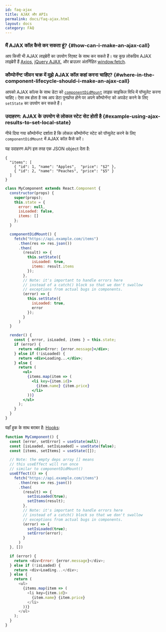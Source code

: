 ```yaml
---
id: faq-ajax
title: AJAX और APIs
permalink: docs/faq-ajax.html
layout: docs
category: FAQ
---
```


### मैं AJAX कॉल कैसे कर सकता हूं? {#how-can-i-make-an-ajax-call}

आप किसी भी AJAX लाइब्रेरी का उपयोग रिएक्ट के साथ कर सकते हैं। यह कुछ लोकप्रिय AJAX लाइब्रेरी हैं [Axios](https://github.com/axios/axios), [jQuery AJAX](https://api.jquery.com/jQuery.ajax/), और ब्राउज़र अंतर्निहित [window.fetch](https://developer.mozilla.org/en-US/docs/Web/API/Fetch_API).

### कौम्पोनॅन्ट जीवन चक्र में मुझे AJAX कॉल कहां करना चाहिए? {#where-in-the-component-lifecycle-should-i-make-an-ajax-call}

आपको AJAX कॉल्स के साथ डेटा को [`componentDidMount`](/docs/react-component.html#mounting) लाइफ़ साइकिल विधि में पॉप्युलेट करना चाहिए। ऐसा तब होता है जब आप डेटा पुनर्प्राप्त होने पर अपने कौम्पोनॅन्ट को अपडेट करने के लिए `setState` का उपयोग कर सकते हैं।

### उदाहरण: AJAX के उपयोग से लोकल स्टेट सेट होती है {#example-using-ajax-results-to-set-local-state}

नीचे दिया गया कौम्पोनॅन्ट दर्शाता है कि लोकल कौम्पोनॅन्ट स्टेट को पॉप्युलेट करने के लिए `componentDidMount` में AJAX कॉल कैसे करें।

यह उदाहरण API इस तरह एक JSON object देता है:

```
{
  "items": [
    { "id": 1, "name": "Apples",  "price": "$2" },
    { "id": 2, "name": "Peaches", "price": "$5" }
  ] 
}
```

```jsx
class MyComponent extends React.Component {
  constructor(props) {
    super(props);
    this.state = {
      error: null,
      isLoaded: false,
      items: []
    };
  }

  componentDidMount() {
    fetch("https://api.example.com/items")
      .then(res => res.json())
      .then(
        (result) => {
          this.setState({
            isLoaded: true,
            items: result.items
          });
        },
        // Note: it's important to handle errors here
        // instead of a catch() block so that we don't swallow
        // exceptions from actual bugs in components.
        (error) => {
          this.setState({
            isLoaded: true,
            error
          });
        }
      )
  }

  render() {
    const { error, isLoaded, items } = this.state;
    if (error) {
      return <div>Error: {error.message}</div>;
    } else if (!isLoaded) {
      return <div>Loading...</div>;
    } else {
      return (
        <ul>
          {items.map(item => (
            <li key={item.id}>
              {item.name} {item.price}
            </li>
          ))}
        </ul>
      );
    }
  }
}
```

यहाँ हुक के साथ बराबर है: [Hooks](https://reactjs.org/docs/hooks-intro.html): 

```js
function MyComponent() {
  const [error, setError] = useState(null);
  const [isLoaded, setIsLoaded] = useState(false);
  const [items, setItems] = useState([]);

  // Note: the empty deps array [] means
  // this useEffect will run once
  // similar to componentDidMount()
  useEffect(() => {
    fetch("https://api.example.com/items")
      .then(res => res.json())
      .then(
        (result) => {
          setIsLoaded(true);
          setItems(result);
        },
        // Note: it's important to handle errors here
        // instead of a catch() block so that we don't swallow
        // exceptions from actual bugs in components.
        (error) => {
          setIsLoaded(true);
          setError(error);
        }
      )
  }, [])

  if (error) {
    return <div>Error: {error.message}</div>;
  } else if (!isLoaded) {
    return <div>Loading...</div>;
  } else {
    return (
      <ul>
        {items.map(item => (
          <li key={item.id}>
            {item.name} {item.price}
          </li>
        ))}
      </ul>
    );
  }
}
```

